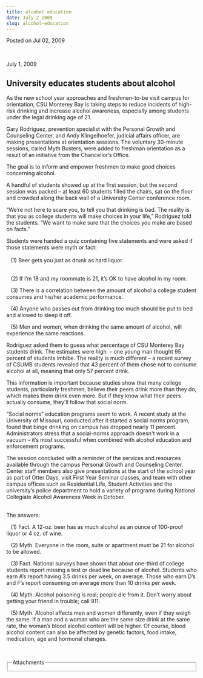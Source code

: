 ```yaml
---
title: alcohol education
date: July 2 2009
slug: alcohol-education
---
```


 



<span class="date">Posted on Jul 02, 2009    </span>
<p>&#xA0;</p>
<p>July 1, 2009</p>
<h2>University educates students about alcohol<br/></h2>
<p>As the new school year approaches and freshmen-to-be visit
campus for orientation, CSU Monterey Bay is taking steps to reduce
incidents of high-risk drinking and increase alcohol awareness,
especially among students under the legal drinking age of 21.</p>
<p>Gary Rodriguez, prevention specialist with the Personal Growth
and Counseling Center, and Andy Klingelhoefer, judicial affairs
officer, are making presentations at orientation sessions. The
voluntary 30-minute sessions, called Myth Busters, were added to
freshman orientation as a result of an initiative from the
Chancellor&#x2019;s Office.</p>
<p>The goal is to inform and empower freshmen to make good choices
concerning alcohol.</p>
<p>A handful of students showed up at the first session, but the
second session was packed &#x2013; at least 60 students filled the chairs,
sat on the floor and crowded along the back wall of a University
Center conference room.</p>
<p>&#x201C;We&#x2019;re not here to scare you, to tell you that drinking is bad.
The reality is that you as college students will make choices in
your life,&#x201D; Rodriguez told the students. &#x201C;We want to make sure that
the choices you make are based on facts.&#x201D;</p>
<p>Students were handed a quiz containing five statements and were
asked if those statements were myth or fact:<br>
<br>
&#xA0;&#xA0; (1) Beer gets you just as drunk as hard liquor.</br></br></p>
<p>&#xA0;&#xA0; (2) If I&#x2019;m 18 and my roommate is 21, it&#x2019;s OK to
have alcohol in my room.</p>
<p>&#xA0;&#xA0; (3) There is a correlation between the amount of
alcohol a college student consumes and his/her academic
performance.</p>
<p>&#xA0;&#xA0; (4) Anyone who passes out from drinking too much
should be put to bed and allowed to sleep it off.</p>
<p>&#xA0;&#xA0; (5) Men and women, when drinking the same amount of
alcohol, will experience the same reactions.</p>
<p>Rodriguez asked them to guess what percentage of CSU Monterey
Bay students drink. The estimates were high&#xA0; &#x2013; one young man
thought 95 percent of students imbibe. The reality is much
different &#x2013; a recent survey of CSUMB students revealed that 43
percent of them chose not to consume alcohol at all, meaning that
only 57 percent drink.</p>
<p>This information is important because studies show that many
college students, particularly freshmen, believe their peers drink
more than they do, which makes them drink even more. But if they
know what their peers actually consume, they&apos;ll follow that social
norm.</p>
<p>&#x201C;Social norms&#x201D; education programs seem to work. A recent study
at the University of Missouri, conducted after it started a social
norms program, found that binge drinking on campus has dropped
nearly 11 percent. Administrators stress that a social-norms
approach doesn&apos;t work in a vacuum &#x2013; it&#x2019;s most successful when
combined with alcohol education and enforcement programs.</p>
<p>The session concluded with a reminder of the services and
resources available through the campus Personal Growth and
Counseling Center. Center staff members also give presentations at
the start of the school year as part of Otter Days, visit First
Year Seminar classes, and team with other campus offices such as
Residential Life, Student Activities and the university&#x2019;s police
department to hold a variety of programs during National Collegiate
Alcohol Awareness Week in October.</p>
<p><br>
The answers:</br></p>
<p>&#xA0;&#xA0; (1) Fact. A 12-oz. beer has as much alcohol as an
ounce of 100-proof liquor or 4 oz. of wine.</p>
<p>&#xA0;&#xA0; (2) Myth. Everyone in the room, suite or apartment
must be 21 for alcohol to be allowed.</p>
<p>&#xA0;&#xA0; (3) Fact. National surveys have shown that about
one-third of college students report missing a test or deadline
because of alcohol. Students who earn A&#x2019;s report having 3.5 drinks
per week, on average. Those who earn D&#x2019;s and F&#x2019;s report consuming
on average more than 10 drinks per week.</p>
<p>&#xA0;&#xA0; (4) Myth. Alcohol poisoning is real; people die
from it. Don&#x2019;t worry about getting your friend in trouble; call
911.</p>
<p>&#xA0;&#xA0; (5) Myth. Alcohol affects men and women
differently, even if they weigh the same. If a man and a woman who
are the same size drink at the same rate, the woman&#x2019;s blood alcohol
content will be higher. Of course, blood alcohol content can also
be affected by genetic factors, food intake, medication, age and
hormonal changes.</p>
<p>&#xA0;</p>
<fieldset class="fieldgroup group-attachments">
<legend>Attachments</legend>
<div class="field field-type-emvideo field-field-attach-video">
<div class="field-items">
<div class="field-item odd">
<div class="emvideo emvideo-video emvideo-"/>
</div>
</div>
</div>
</fieldset>





```
